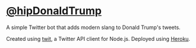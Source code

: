 # [@hipDonaldTrump](https://twitter.com/hipDonaldTrump)
A simple Twitter bot that adds modern slang to Donald Trump's tweets.

Created using [twit](https://www.npmjs.com/package/twit), a Twitter API client for Node.js. Deployed using [Heroku](https://www.heroku.com/home).
